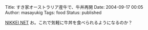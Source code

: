Title: すき家オーストラリア産牛で、牛丼再開
Date: 2004-09-17 00:05
Author: masayukig
Tags: food
Status: published

[NIKKEI
NET](http://www.nikkei.co.jp/news/sangyo/20040916AT1D1507R15092004.html)
お。これで気軽に牛丼を食べられるようになるのか？
